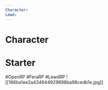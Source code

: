 ```yaml
---
Character: 
Lewd: 
---
```

# Character


# Starter


#OpenRP #FeraRP #LewdRP
![[166ba1ee2a434644929898ba98cedb1e.jpg]]